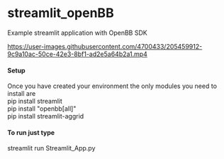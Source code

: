 # streamlit_openBB
Example streamlit application with OpenBB SDK




https://user-images.githubusercontent.com/4700433/205459912-9c9a10ac-50ce-42e3-8bf1-ad2e5a64b2a1.mp4



#### Setup
Once you have created your environment the only modules you need to install are  
pip install streamlit  
pip install "openbb[all]"  
pip install streamlit-aggrid  


#### To run just type
streamlit run Streamlit_App.py  


